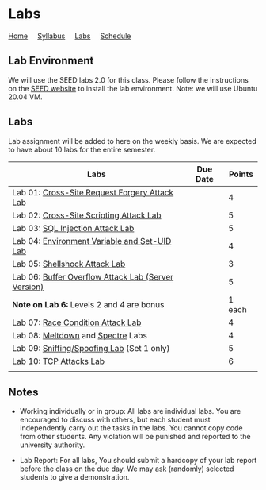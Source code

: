 # Labs

[Home](./index.md) &nbsp;&nbsp;&nbsp; [Syllabus](./syllabus.md)  &nbsp;&nbsp;&nbsp; [Labs](./labs.md) &nbsp;&nbsp;&nbsp; [Schedule](./schedule.md)

## Lab Environment

We will use the SEED labs 2.0 for this class. Please follow the instructions
on the [SEED website](https://seedsecuritylabs.org/labsetup.html) to install
the lab environment. Note: we will use Ubuntu 20.04 VM.

## Labs

Lab assignment will be added to here on the weekly basis. We are expected to have 
about 10 labs for the entire semester. 


| Labs   | Due Date | Points |
| ---    | ---      | ---    |
| Lab 01: [Cross-Site Request Forgery Attack Lab](https://seedsecuritylabs.org/Labs_20.04/Web/Web_CSRF_Elgg/) | | 4 |
| Lab 02: [Cross-Site Scripting Attack Lab](https://seedsecuritylabs.org/Labs_20.04/Web/Web_XSS_Elgg/) | | 5 |
| Lab 03: [SQL Injection Attack Lab](https://seedsecuritylabs.org/Labs_20.04/Web/Web_SQL_Injection/) | | 5 |
| Lab 04: [Environment Variable and Set-UID Lab](https://seedsecuritylabs.org/Labs_20.04/Software/Environment_Variable_and_SetUID/)    |  |  4  |
| Lab 05: [Shellshock Attack Lab](https://seedsecuritylabs.org/Labs_20.04/Software/Shellshock/)  |  |  3  |
| Lab 06: [Buffer Overflow Attack Lab (Server Version)](https://seedsecuritylabs.org/Labs_20.04/Software/Buffer_Overflow_Server/)  |  |  5  |
| **Note on Lab 6:** Levels 2 and 4 are bonus |   | 1 each  |
| Lab 07: [Race Condition Attack Lab](https://seedsecuritylabs.org/Labs_20.04/Software/Race_Condition/) | | 4 |
| Lab 08: [Meltdown](https://seedsecuritylabs.org/Labs_20.04/System/Meltdown_Attack/) and [Spectre](https://seedsecuritylabs.org/Labs_20.04/System/Spectre_Attack/) Labs| | 4 |
| Lab 09: [Sniffing/Spoofing Lab](https://seedsecuritylabs.org/Labs_20.04/Networking/Sniffing_Spoofing/) (Set 1 only) | | 5 |
| Lab 10: [TCP Attacks Lab](https://seedsecuritylabs.org/Labs_20.04/Networking/TCP_Attacks/) |   | 6 |
|  |   ||

## Notes

 - Working individually or in group: All labs are individual labs. You are 
   encouraged to discuss with others, but each student must independently
   carry out the tasks in the labs. You cannot copy code from other students.
   Any violation will be punished and reported to the university authority.

 - Lab Report: For all labs, You should submit a hardcopy of your lab report
   before the class on the due day. We may ask (randomly) selected students to
   give a demonstration.
